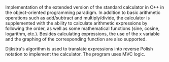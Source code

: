 Implementation of the extended version of the standard calculator in C++ in the object-oriented programming paradigm. In addition to basic arithmetic operations such as add/subtract and multiply/divide, the calculator is supplemented with the ability to calculate arithmetic expressions by following the order, as well as some mathematical functions (sine, cosine, logarithm, etc.). Besides calculating expressions, the use of the x variable and the graphing of the corresponding function are also supported.

Dijkstra's algorithm is used to translate expressions into reverse Polish notation to implement the calculator. The program uses MVC logic.
